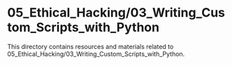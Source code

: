 # 05_Ethical_Hacking/03_Writing_Custom_Scripts_with_Python
This directory contains resources and materials related to 05_Ethical_Hacking/03_Writing_Custom_Scripts_with_Python.

